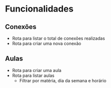 # Funcionalidades

## Conexões
- Rota para listar o total de conexões realizadas
- Rota para criar uma nova conexão

## Aulas
- Rota para criar uma aula
- Rota para listar aulas
  - Filtrar por matéria, dia da semana e horário
